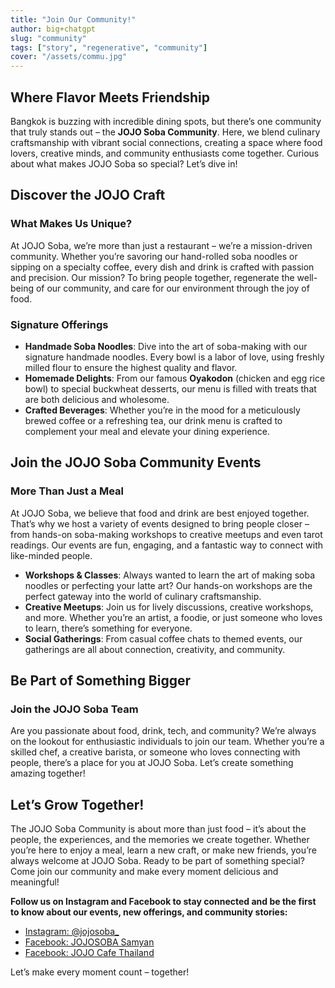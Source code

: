 ```yaml
---
title: "Join Our Community!"
author: big+chatgpt
slug: "community"
tags: ["story", "regenerative", "community"]
cover: "/assets/commu.jpg"
---
```


## Where Flavor Meets Friendship

Bangkok is buzzing with incredible dining spots, but there’s one community that truly stands out – the **JOJO Soba Community**. Here, we blend culinary craftsmanship with vibrant social connections, creating a space where food lovers, creative minds, and community enthusiasts come together. Curious about what makes JOJO Soba so special? Let’s dive in!

## Discover the JOJO Craft

### What Makes Us Unique?

At JOJO Soba, we’re more than just a restaurant – we’re a mission-driven community. Whether you’re savoring our hand-rolled soba noodles or sipping on a specialty coffee, every dish and drink is crafted with passion and precision. Our mission? To bring people together, regenerate the well-being of our community, and care for our environment through the joy of food.

### Signature Offerings

- **Handmade Soba Noodles**: Dive into the art of soba-making with our signature handmade noodles. Every bowl is a labor of love, using freshly milled flour to ensure the highest quality and flavor.
- **Homemade Delights**: From our famous **Oyakodon** (chicken and egg rice bowl) to special buckwheat desserts, our menu is filled with treats that are both delicious and wholesome.
- **Crafted Beverages**: Whether you’re in the mood for a meticulously brewed coffee or a refreshing tea, our drink menu is crafted to complement your meal and elevate your dining experience.

## Join the JOJO Soba Community Events

### More Than Just a Meal

At JOJO Soba, we believe that food and drink are best enjoyed together. That’s why we host a variety of events designed to bring people closer – from hands-on soba-making workshops to creative meetups and even tarot readings. Our events are fun, engaging, and a fantastic way to connect with like-minded people.

- **Workshops & Classes**: Always wanted to learn the art of making soba noodles or perfecting your latte art? Our hands-on workshops are the perfect gateway into the world of culinary craftsmanship.
- **Creative Meetups**: Join us for lively discussions, creative workshops, and more. Whether you’re an artist, a foodie, or just someone who loves to learn, there’s something for everyone.
- **Social Gatherings**: From casual coffee chats to themed events, our gatherings are all about connection, creativity, and community.

## Be Part of Something Bigger

### Join the JOJO Soba Team

Are you passionate about food, drink, tech, and community? We’re always on the lookout for enthusiastic individuals to join our team. Whether you’re a skilled chef, a creative barista, or someone who loves connecting with people, there’s a place for you at JOJO Soba. Let’s create something amazing together!

## Let’s Grow Together!

The JOJO Soba Community is about more than just food – it’s about the people, the experiences, and the memories we create together. Whether you’re here to enjoy a meal, learn a new craft, or make new friends, you’re always welcome at JOJO Soba. Ready to be part of something special? Come join our community and make every moment delicious and meaningful!

**Follow us on Instagram and Facebook to stay connected and be the first to know about our events, new offerings, and community stories:**

- [Instagram: @jojosoba\_](https://www.instagram.com/jojosoba_?utm_source=ig_web_button_share_sheet&igsh=ZDNlZDc0MzIxNw==)
- [Facebook: JOJOSOBA Samyan](https://www.facebook.com/JOJOSOBASamyan)
- [Facebook: JOJO Cafe Thailand](https://www.facebook.com/jojocafe30)

Let’s make every moment count – together!

